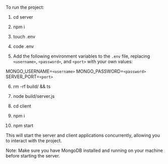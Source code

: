 To run the project:

1. cd server
2. npm i
3. touch .env
4. code .env

5. Add the following environment variables to the `.env` file, replacing `<username>`, `<password>`, and `<port>` with your own values:

MONGO_USERNAME=`<username>`
MONGO_PASSWORD=`<password>`
SERVER_PORT=`<port>`

6. rm -rf build/ && ts
7. node build/server.js

8. cd client
9. npm i
10. npm start

This will start the server and client applications concurrently, allowing you to interact with the project.

Note: Make sure you have MongoDB installed and running on your machine before starting the server.
